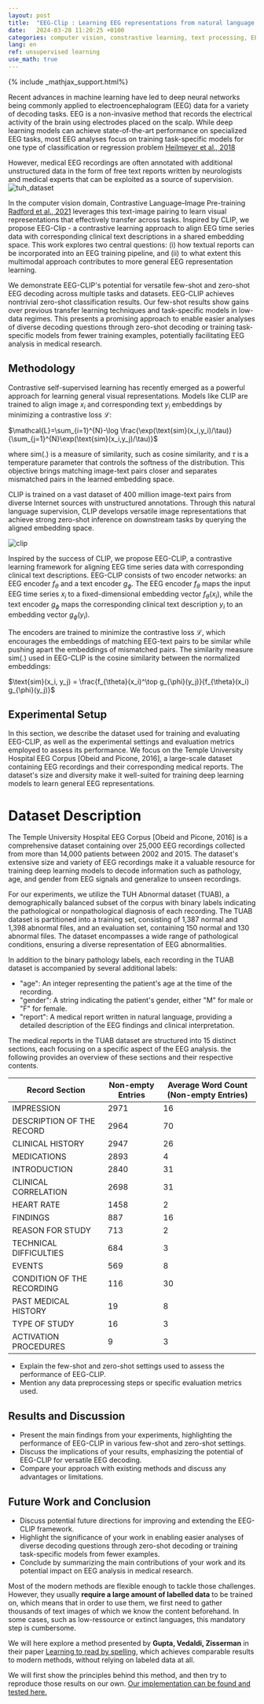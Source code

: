 ```yaml
---
layout: post
title:  "EEG-Clip : Learning EEG representations from natural language descriptions"
date:   2024-03-28 11:20:25 +0100
categories: computer vision, constrastive learning, text processing, EEG
lang: en
ref: unsupervised learning
use_math: true
---
```



{% include _mathjax_support.html%}

Recent advances in machine learning have led to deep neural networks being commonly applied to electroencephalogram (EEG) data for a variety of decoding tasks. EEG is a non-invasive method that records the electrical activity of the brain using electrodes placed on the scalp. While deep learning models can achieve state-of-the-art performance on specialized EEG tasks, most EEG analyses focus on training task-specific models for one type of classification or regression problem [Heilmeyer et al., 2018](https://www.researchgate.net/publication/330475732_A_Large-Scale_Evaluation_Framework_for_EEG_Deep_Learning_Architectures)

However, medical EEG recordings are often annotated with additional unstructured data in the form of free text reports written by neurologists and medical experts that can be exploited as a source of supervision. ![tuh_dataset](/assets/images/eegclip/tuh_dataset.jpg)

In the computer vision domain, Contrastive Language–Image Pre-training [Radford et al., 2021](https://arxiv.org/abs/2103.00020) leverages this text-image pairing to learn visual representations that effectively transfer across tasks. Inspired by CLIP, we propose EEG-Clip - a contrastive learning approach to align EEG time series data with corresponding clinical text descriptions in a shared embedding space. This work explores two central questions: (i) how textual reports can be incorporated into an EEG training pipeline, and (ii) to what extent this multimodal approach contributes to more general EEG representation learning.

We demonstrate EEG-CLIP's potential for versatile few-shot and zero-shot EEG decoding across multiple tasks and datasets. EEG-CLIP achieves nontrivial zero-shot classification results. Our few-shot results show gains over previous transfer learning techniques and task-specific models in low-data regimes. This presents a promising approach to enable easier analyses of diverse decoding questions through zero-shot decoding or training task-specific models from fewer training examples, potentially facilitating EEG analysis in medical research.

## Methodology

Contrastive self-supervised learning has recently emerged as a powerful approach for learning general visual representations. Models like CLIP are trained to align image $x_i$ and corresponding text $y_i$ embeddings by minimizing a contrastive loss $\mathcal{L}$:

$\mathcal{L}=\sum_{i=1}^{N}-\log \frac{\exp(\text{sim}(x_i,y_i)/\tau)}{\sum_{j=1}^{N}\exp(\text{sim}(x_i,y_j)/\tau)}$

where sim(.) is a measure of similarity, such as cosine similarity, and $\tau$ is a temperature parameter that controls the softness of the distribution. This objective brings matching image-text pairs closer and separates mismatched pairs in the learned embedding space.

CLIP is trained on a vast dataset of 400 million image-text pairs from diverse Internet sources with unstructured annotations. Through this natural language supervision, CLIP develops versatile image representations that achieve strong zero-shot inference on downstream tasks by querying the aligned embedding space.

![clip](/assets/images/eegclip/clip_illustration.png)

Inspired by the success of CLIP, we propose EEG-CLIP, a contrastive learning framework for aligning EEG time series data with corresponding clinical text descriptions. EEG-CLIP consists of two encoder networks: an EEG encoder $f_{\theta}$ and a text encoder $g_{\phi}$. The EEG encoder $f_{\theta}$ maps the input EEG time series $x_i$ to a fixed-dimensional embedding vector $f_{\theta}(x_i)$, while the text encoder $g_{\phi}$ maps the corresponding clinical text description $y_i$ to an embedding vector $g_{\phi}(y_i)$.

The encoders are trained to minimize the contrastive loss $\mathcal{L}$, which encourages the embeddings of matching EEG-text pairs to be similar while pushing apart the embeddings of mismatched pairs. The similarity measure sim(.) used in EEG-CLIP is the cosine similarity between the normalized embeddings:

$\text{sim}(x_i, y_j) = \frac{f_{\theta}(x_i)^\top g_{\phi}(y_j)}{f_{\theta}(x_i) g_{\phi}(y_j)}$


## Experimental Setup
In this section, we describe the dataset used for training and evaluating EEG-CLIP, as well as the experimental settings and evaluation metrics employed to assess its performance. We focus on the Temple University Hospital EEG Corpus [Obeid and Picone, 2016], a large-scale dataset containing EEG recordings and their corresponding medical reports. The dataset's size and diversity make it well-suited for training deep learning models to learn general EEG representations.

# Dataset Description

The Temple University Hospital EEG Corpus [Obeid and Picone, 2016] is a comprehensive dataset containing over 25,000 EEG recordings collected from more than 14,000 patients between 2002 and 2015. The dataset's extensive size and variety of EEG recordings make it a valuable resource for training deep learning models to decode information such as pathology, age, and gender from EEG signals and generalize to unseen recordings.

For our experiments, we utilize the TUH Abnormal dataset (TUAB), a demographically balanced subset of the corpus with binary labels indicating the pathological or nonpathological diagnosis of each recording. The TUAB dataset is partitioned into a training set, consisting of 1,387 normal and 1,398 abnormal files, and an evaluation set, containing 150 normal and 130 abnormal files. The dataset encompasses a wide range of pathological conditions, ensuring a diverse representation of EEG abnormalities.

In addition to the binary pathology labels, each recording in the TUAB dataset is accompanied by several additional labels:

- "age": An integer representing the patient's age at the time of the recording.
- "gender": A string indicating the patient's gender, either "M" for male or "F" for female.
- "report": A medical report written in natural language, providing a detailed description of the EEG findings and clinical interpretation.

The medical reports in the TUAB dataset are structured into 15 distinct sections, each focusing on a specific aspect of the EEG analysis. the following provides an overview of these sections and their respective contents.

| Record Section                | Non-empty Entries | Average Word Count (Non-empty Entries) |
|--------------------------------|-------------------|----------------------------------------|
| IMPRESSION                     | 2971              | 16                                     |
| DESCRIPTION OF THE RECORD      | 2964              | 70                                     |
| CLINICAL HISTORY               | 2947              | 26                                     |
| MEDICATIONS                    | 2893              | 4                                      |
| INTRODUCTION                   | 2840              | 31                                     |
| CLINICAL CORRELATION           | 2698              | 31                                     |
| HEART RATE                     | 1458              | 2                                      |
| FINDINGS                       | 887               | 16                                     |
| REASON FOR STUDY               | 713               | 2                                      |
| TECHNICAL DIFFICULTIES         | 684               | 3                                      |
| EVENTS                         | 569               | 8                                      |
| CONDITION OF THE RECORDING     | 116               | 30                                     |
| PAST MEDICAL HISTORY           | 19                | 8                                      |
| TYPE OF STUDY                  | 16                | 3                                      |
| ACTIVATION PROCEDURES          | 9                 | 3                                      |


   - Explain the few-shot and zero-shot settings used to assess the performance of EEG-CLIP.
   - Mention any data preprocessing steps or specific evaluation metrics used.

## Results and Discussion
   - Present the main findings from your experiments, highlighting the performance of EEG-CLIP in various few-shot and zero-shot settings.
   - Discuss the implications of your results, emphasizing the potential of EEG-CLIP for versatile EEG decoding.
   - Compare your approach with existing methods and discuss any advantages or limitations.

## Future Work and Conclusion
   - Discuss potential future directions for improving and extending the EEG-CLIP framework.
   - Highlight the significance of your work in enabling easier analyses of diverse decoding questions through zero-shot decoding or training task-specific models from fewer examples.
   - Conclude by summarizing the main contributions of your work and its potential impact on EEG analysis in medical research.



Most of the modern methods are flexible enough to tackle those challenges. However, they usually **require a large amount of labelled data** to be trained on, which means that in order to use them, we first need to gather thousands of text images of which we know the content beforehand. In some cases, such as low-ressource or extinct languages, this mandatory step is cumbersome.

We will here explore a method presented by **Gupta, Vedaldi, Zisserman** in their paper [Learning to read by spelling](https://arxiv.org/pdf/1809.08675.pdf), which achieves comparable results to modern methods, without relying on labeled data at all. 

We will first show the principles behind this method, and then try to reproduce those results on our own. [Our implementation can be found and tested here.](https://github.com/tidiane-camaret/read_by_spelling_impl)

